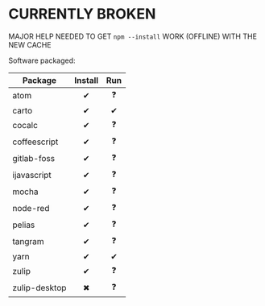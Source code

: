 # CURRENTLY BROKEN

MAJOR HELP NEEDED TO GET `npm --install` WORK (OFFLINE) WITH THE NEW CACHE

Software packaged:

| Package       | Install | Run |
|---------------|:-------:|:---:|
| atom          | ✔       | ❓   |
| carto         | ✔       | ✔   |
| cocalc        | ✔       | ❓   |
| coffeescript  | ✔       | ❓   |
| gitlab-foss   | ✔       | ❓   |
| ijavascript   | ✔       | ❓   |
| mocha         | ✔       | ❓   |
| node-red      | ✔       | ❓   |
| pelias        | ✔       | ❓   |
| tangram       | ✔       | ❓   |
| yarn          | ✔       | ✔   |
| zulip         | ✔       | ❓   |
| zulip-desktop | ✖       | ❓   |
